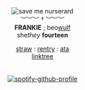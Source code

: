 <div align='center'> 
 <img src='https://files.catbox.moe/w205d5.jpeg' title='save me nurserard'

   <br>︶︶︶ † ︶︶︶<br>
<b>FRANKIE</b> ; beo<ins>wulf</ins><br>
   she<i>they</i>  <b>fourteen </b>

 
 <a href="https://lotmsmcr.straw.page/">straw</a> : <a href="https://rentry.co/officerard">rentry</a> : <a href="https://mychemicalromance.atabook.org/">ata</a>
<br><a href="https://linktr.ee/weezerus">linktree</a><br>
<br>
<br>
[![spotify-github-profile](https://spotify-github-profile.kittinanx.com/api/view?uid=31svh3j6tbamubnmzunej76fut3q&cover_image=true&theme=natemoo-re&show_offline=true&background_color=121212&interchange=false&bar_color=7a7a7a&bar_color_cover=false)](https://github.com/kittinan/spotify-github-profile)


